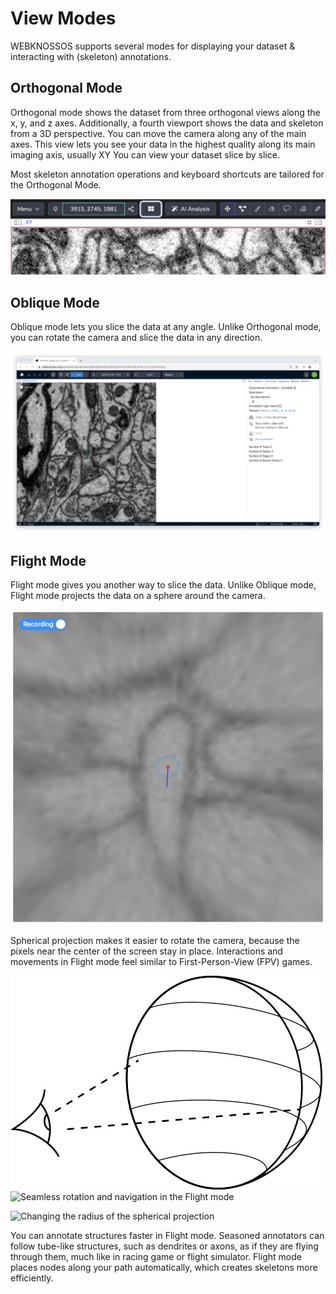 # View Modes

WEBKNOSSOS supports several modes for displaying your dataset & interacting with (skeleton) annotations.

## Orthogonal Mode

Orthogonal mode shows the dataset from three orthogonal views along the x, y, and z axes.
Additionally, a fourth viewport shows the data and skeleton from a 3D perspective.
You can move the camera along any of the main axes.
This view lets you see your data in the highest quality along its main imaging axis, usually XY
You can view your dataset slice by slice.

Most skeleton annotation operations and keyboard shortcuts are tailored for the Orthogonal Mode.

![Switch between different annotation modes using the buttons in the toolbar](../images/view_modes.png)

## Oblique Mode

Oblique mode lets you slice the data at any angle.
Unlike Orthogonal mode, you can rotate the camera and slice the data in any direction.

![Viewport in Oblique Mode showing an arbitrarily-resliced view through the data.](../images/tracing_ui_obliquemode.jpeg)

## Flight Mode

Flight mode gives you another way to slice the data.
Unlike Oblique mode, Flight mode projects the data on a sphere around the camera.

![Annotate processes, e.g. neurites, efficiently in Flight mode](../images/tracing_ui_flightmode.jpeg)

Spherical projection makes it easier to rotate the camera, because the pixels near the center of the screen stay in place.
Interactions and movements in Flight mode feel similar to First-Person-View (FPV) games.

![Spherical projection of the Flight mode](../images/tracing_ui_flightmode_schema.jpeg)
![Seamless rotation and navigation in the Flight mode](../images/tracing_ui_flightmode_rotate.gif)

![Changing the radius of the spherical projection](../images/tracing_ui_flightmode_radius.gif)

You can annotate structures faster in Flight mode.
Seasoned annotators can follow tube-like structures, such as dendrites or axons, as if they are flying through them, much like in racing game or flight simulator.
Flight mode places nodes along your path automatically, which creates skeletons more efficiently.
